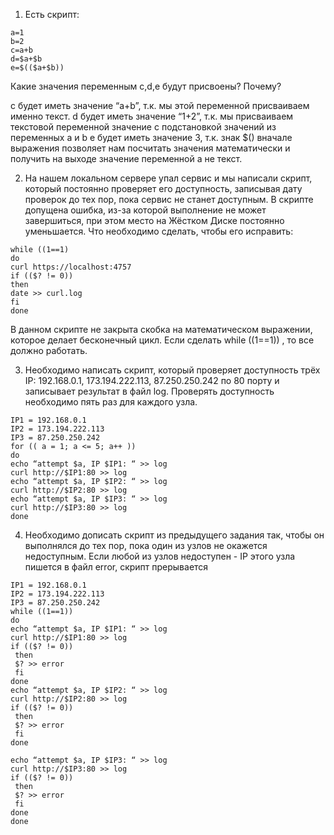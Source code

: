 1. Есть скрипт:
```
a=1
b=2
c=a+b
d=$a+$b
e=$(($a+$b))
```
Какие значения переменным c,d,e будут присвоены?
Почему?
 
c будет иметь значение “a+b”, т.к. мы этой переменной присваиваем именно текст.
d будет иметь значение “1+2”, т.к. мы присваиваем текстовой переменной значение с подстановкой значений из переменных a и b
e будет иметь значение 3, т.к. знак $() вначале выражения позволяет нам посчитать значения математически и получить на выходе значение переменной а не текст.
 
2. На нашем локальном сервере упал сервис и мы написали скрипт, который постоянно проверяет его доступность, записывая дату проверок до тех пор, пока сервис не станет доступным. В скрипте допущена ошибка, из-за которой выполнение не может завершиться, при этом место на Жёстком Диске постоянно уменьшается. Что необходимо сделать, чтобы его исправить:
``` 
while ((1==1)
do
curl https://localhost:4757
if (($? != 0))
then
date >> curl.log
fi
done
``` 
В данном скрипте не закрыта скобка на математическом выражении, которое делает бесконечный цикл. Если сделать while ((1==1)) , то все должно работать.
 
3. Необходимо написать скрипт, который проверяет доступность трёх IP: 192.168.0.1, 173.194.222.113, 87.250.250.242 по 80 порту и записывает результат в файл log. Проверять доступность необходимо пять раз для каждого узла.
``` 
IP1 = 192.168.0.1
IP2 = 173.194.222.113
IP3 = 87.250.250.242
for (( a = 1; a <= 5; a++ ))
do
echo “attempt $a, IP $IP1: “ >> log 
curl http://$IP1:80 >> log
echo “attempt $a, IP $IP2: “ >> log 
curl http://$IP2:80 >> log
echo “attempt $a, IP $IP3: “ >> log 
curl http://$IP3:80 >> log
done
```

4. Необходимо дописать скрипт из предыдущего задания так, чтобы он выполнялся до тех пор, пока один из узлов не окажется недоступным. Если любой из узлов недоступен - IP этого узла пишется в файл error, скрипт прерывается
 
 
``` 
IP1 = 192.168.0.1
IP2 = 173.194.222.113
IP3 = 87.250.250.242
while ((1==1))
do
echo “attempt $a, IP $IP1: “ >> log 
curl http://$IP1:80 >> log
if (($? != 0))
 then
 $? >> error
 fi
done
echo “attempt $a, IP $IP2: “ >> log 
curl http://$IP2:80 >> log
if (($? != 0))
 then
 $? >> error
 fi
done

echo “attempt $a, IP $IP3: “ >> log 
curl http://$IP3:80 >> log
if (($? != 0))
 then
 $? >> error
 fi
done 
done
``` 
